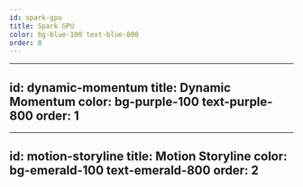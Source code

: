 ```yaml
---
id: spark-gpu
title: Spark GPU
color: bg-blue-100 text-blue-800
order: 0
---
```


---
id: dynamic-momentum
title: Dynamic Momentum
color: bg-purple-100 text-purple-800
order: 1
---

---
id: motion-storyline
title: Motion Storyline
color: bg-emerald-100 text-emerald-800
order: 2
---